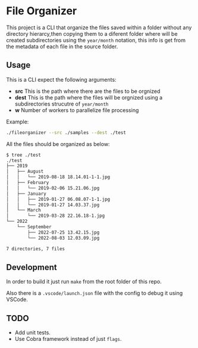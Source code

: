 # File Organizer

This project is a CLI that organize the files saved within a folder without any directory hierarcy,then copying them to a diferent folder where will be created subdirectories using the `year/month` notation, this info is get from the metadata of each file in the source folder.

## Usage

This is a CLI expect the following arguments:

* **src** This is the path where there are the files to be orgnized
* **dest** This is the path where the files will be orgnized using a subdirectories strucutre of `year/month`
* **w** Number of workers to parallelize file processing

Example:

```bash
./fileorganizer --src ./samples --dest ./test
```

All the files should be organized as below:

```bash
$ tree ./test
./test
├── 2019
│   ├── August
│   │   └── 2019-08-18 18.14.01-1-1.jpg
│   ├── February
│   │   └── 2019-02-06 15.21.06.jpg
│   ├── January
│   │   ├── 2019-01-27 06.08.07-1-1.jpg
│   │   └── 2019-01-27 14.03.37.jpg
│   └── March
│       └── 2019-03-28 22.16.18-1.jpg
└── 2022
    └── September
        ├── 2022-07-25 13.42.15.jpg
        └── 2022-08-03 12.03.09.jpg

7 directories, 7 files
```

## Development

In order to build it just run `make` from the root folder of this repo.

Also there is a `.vscode/launch.json` file with the config to debug it using VSCode.

## TODO

* Add unit tests.
* Use Cobra framework instead of just `flags`.
